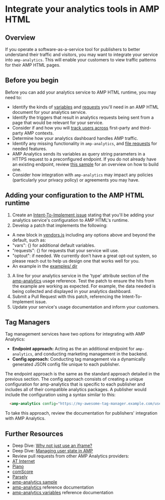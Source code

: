 # Integrate your analytics tools in AMP HTML

## Overview

If you operate a software-as-a-service tool for publishers to better understand their traffic and visitors, you may want to integrate your service into `amp-analytics`. This will enable your customers to view traffic patterns for their AMP HTML pages.

## Before you begin

Before you can add your analytics service to AMP HTML runtime, you may need to:
* Identify the kinds of [variables](analytics-vars.md) and [requests](amp-analytics.md#requests) you'll need in an AMP HTML document for your analytics service.
* Identify the triggers that result in analytics requests being sent from a page that would be relevant for your service.
* Consider if and how you will [track users across](cross-origin-tracking.md) first-party and third-party AMP contexts.
* Determine how your analytics dashboard handles AMP traffic.
* Identify any missing functionality in `amp-analytics`, and [file requests](https://github.com/ampproject/amphtml/issues/new) for needed features.
* AMP Analytics sends its variables as query string parameters in a HTTPS request to a preconfigured endpoint.  If you do not already have an existing endpoint, review [this sample](https://github.com/ampproject/amp-publisher-sample#amp-analytics-sample) for an overview on how to build one.  
* Consider how integration with `amp-analytics` may impact any policies (particularly your privacy policy) or agreements you may have.

## Adding your configuration to the AMP HTML runtime

1. Create an [Intent-To-Implement issue](../../CONTRIBUTING.md#contributing-features) stating that you'll be adding your analytics service's configuration to AMP HTML's runtime.
2. Develop a patch that implements the following:
 * A new block in [vendors.js](0.1/vendors.js) including any options above and beyond the default, such as:
  * "vars": {} for additional default variables.
  * "requests": {} for requests that your service will use.
  * "optout": if needed.  We currently don't have a great opt-out system, so please reach out to help us design one that works well for you.
 * An example in the [examples/ dir](examples/)
3. A line for your analytics service in the 'type' attribute section of the [amp-analytics](amp-analytics.md) usage reference.
Test the patch to ensure the hits from the example are working as expected.  For example, the data needed is being collected and displayed in your analytics dashboard.
4. Submit a Pull Request with this patch, referencing the Intent-To-Implement issue.
5. Update your service's usage documentation and inform your customers.


## Tag Managers

Tag management services have two options for integrating with AMP Analytics:

* **Endpoint approach:** Acting as the an additional endpoint for `amp-analytics`, and conducting marketing management in the backend.
* **Config approach:** Conducting tag management via a dynamically generated JSON config file unique to each publisher.

The endpoint approach is the same as the standard approach detailed in the previous section.  The config approach consists of creating a unique configuration for amp-analytics that is specific to each publisher and includes all of their compatible analytics packages.  A publisher would include the configuration using a syntax similar to this: 

```html
  <amp-analytics config="https://my-awesome-tag-manager.example.com/user-id.json">
```

To take this approach, review the documentation for publishers' integration with AMP Analytics.

## Further Resources
* Deep Dive: [Why not just use an iframe?](why-not-iframe.md)
* Deep Dive: [Managing user state in AMP](../../spec/amp-managing-user-state.md)
* Review pull requests from other AMP Analytics providers:
 * [AT Internet](https://github.com/ampproject/amphtml/pull/1672)
 * [Piano](https://github.com/ampproject/amphtml/pull/1652)
 * [comScore](https://github.com/ampproject/amphtml/pull/1608)
 * [Parsely](https://github.com/ampproject/amphtml/pull/1595)
* [amp-analytics sample](https://github.com/ampproject/amp-publisher-sample#amp-analytics-sample)
* [amp-analytics](amp-analytics.md) reference documentation
* [amp-analytics variables](analytics-vars.md) reference documentation
